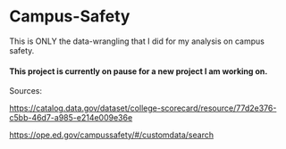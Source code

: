 # Campus-Safety
This is ONLY the data-wrangling that I did for my analysis on campus safety. 
#### This project is currently on pause for a new project I am working on. 


Sources:

https://catalog.data.gov/dataset/college-scorecard/resource/77d2e376-c5bb-46d7-a985-e214e009e36e

https://ope.ed.gov/campussafety/#/customdata/search
